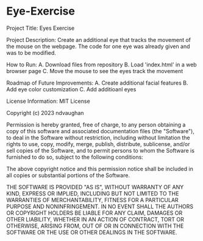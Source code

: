# Eye-Exercise

Project Title:
Eyes Exercise

Project Description:
Create an additional eye that tracks the movement of the mouse on the webpage. The code for one eye was already given and was to be modified.

How to Run:
A. Download files from repository
B. Load 'index.html' in a web browser page
C. Move the mouse to see the eyes track the movement

Roadmap of Future Improvements:
A. Create additional facial features
B. Add eye color customization
C. Add additioanl eyes

License Information:
MIT License

Copyright (c) 2023 ndvaughan

Permission is hereby granted, free of charge, to any person obtaining a copy
of this software and associated documentation files (the "Software"), to deal
in the Software without restriction, including without limitation the rights
to use, copy, modify, merge, publish, distribute, sublicense, and/or sell
copies of the Software, and to permit persons to whom the Software is
furnished to do so, subject to the following conditions:

The above copyright notice and this permission notice shall be included in all
copies or substantial portions of the Software.

THE SOFTWARE IS PROVIDED "AS IS", WITHOUT WARRANTY OF ANY KIND, EXPRESS OR
IMPLIED, INCLUDING BUT NOT LIMITED TO THE WARRANTIES OF MERCHANTABILITY,
FITNESS FOR A PARTICULAR PURPOSE AND NONINFRINGEMENT. IN NO EVENT SHALL THE
AUTHORS OR COPYRIGHT HOLDERS BE LIABLE FOR ANY CLAIM, DAMAGES OR OTHER
LIABILITY, WHETHER IN AN ACTION OF CONTRACT, TORT OR OTHERWISE, ARISING FROM,
OUT OF OR IN CONNECTION WITH THE SOFTWARE OR THE USE OR OTHER DEALINGS IN THE
SOFTWARE.
